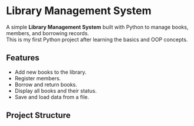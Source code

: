 # Library Management System

A simple **Library Management System** built with Python to manage books, members, and borrowing records.  
This is my first Python project after learning the basics and OOP concepts.

## Features
- Add new books to the library.
- Register members.
- Borrow and return books.
- Display all books and their status.
- Save and load data from a file.

## Project Structure
